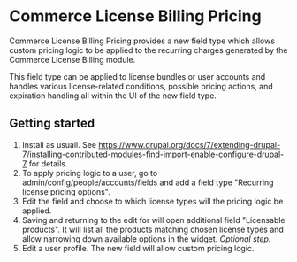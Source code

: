 # Commerce License Billing Pricing #

Commerce License Billing Pricing provides a new field type which allows custom pricing logic to be applied to the recurring charges generated by the Commerce License Billing module.

This field type can be applied to license bundles or user accounts and handles various license-related conditions, possible pricing actions, and expiration handling all within the UI of the new field type.

## Getting started ##

1. Install as usuall. See https://www.drupal.org/docs/7/extending-drupal-7/installing-contributed-modules-find-import-enable-configure-drupal-7 for details.
2. To apply pricing logic to a user, go to admin/config/people/accounts/fields and add a field type "Recurring license pricing options".
3. Edit the field and choose to which license types will the pricing logic be applied.
4. Saving and returning to the edit for will open additional field "Licensable products". It will list all the products matching chosen license types and allow narrowing down available options in the widget. _Optional step._
5. Edit a user profile. The new field will allow custom pricing logic. 

